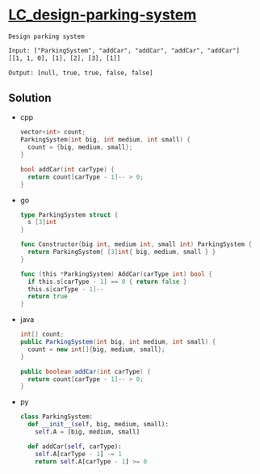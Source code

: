 # [LC_design-parking-system](https://leetcode.com/problems/design-parking-system)

```en
Design parking system
```

```txt
Input: ["ParkingSystem", "addCar", "addCar", "addCar", "addCar"]
[[1, 1, 0], [1], [2], [3], [1]]

Output: [null, true, true, false, false]
```

## Solution

* cpp

  ```cpp
  vector<int> count;
  ParkingSystem(int big, int medium, int small) {
    count = {big, medium, small};
  }

  bool addCar(int carType) {
    return count[carType - 1]-- > 0;
  }
  ```

* go

  ```go
  type ParkingSystem struct {
    s [3]int
  }

  func Constructor(big int, medium int, small int) ParkingSystem {
    return ParkingSystem{ [3]int{ big, medium, small } }
  }

  func (this *ParkingSystem) AddCar(carType int) bool {
    if this.s[carType - 1] == 0 { return false }
    this.s[carType - 1]--
    return true
  }
  ```

* java

  ```java
  int[] count;
  public ParkingSystem(int big, int medium, int small) {
    count = new int[]{big, medium, small};
  }

  public boolean addCar(int carType) {
    return count[carType - 1]-- > 0;
  }
  ```

* py

  ```py
  class ParkingSystem:
    def __init__(self, big, medium, small):
      self.A = [big, medium, small]

    def addCar(self, carType):
      self.A[carType - 1] -= 1
      return self.A[carType - 1] >= 0
  ```
